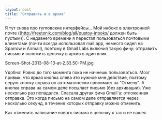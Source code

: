 ```yaml
---
layout: post
title: "Отправить и в архив"
---
```

Я тут снова про гугловские интерфейсы... Мой инбокс в электронной почте ((http://freetonik.com/blog/all/pustoy-inboks/ должен быть пустым)). С недавнего времени я перестал пользоваться почтовыми клиентами (почти всегда использовал mail.app, немного сидел на Sparrow и Airmail), поэтому в Gmail Labs включил такую фичу: отправить письмо и положить цепочку в архив в один клик.

Screen-Shot-2013-08-13-at-2.33.50-PM.jpg

Удобно! Ровно до того момента пока не начнешь пользоваться. Мозг привык, что яркая кнопка слева это нужное мне действие, поэтому серую кнопку справа он автоматически принимает за "Отмену". А кнопка справа на самом деле посылает письмо (без архивации). Уже несколько раз попадался. Спасала другая фича Gmail'а: отложенная отправка. Это когда письмо на самом деле отправляется через несколько секунд, в течение которых отправку можно отменить.

Как отменить написание нового письма в цепочку я так и не нашел. 
